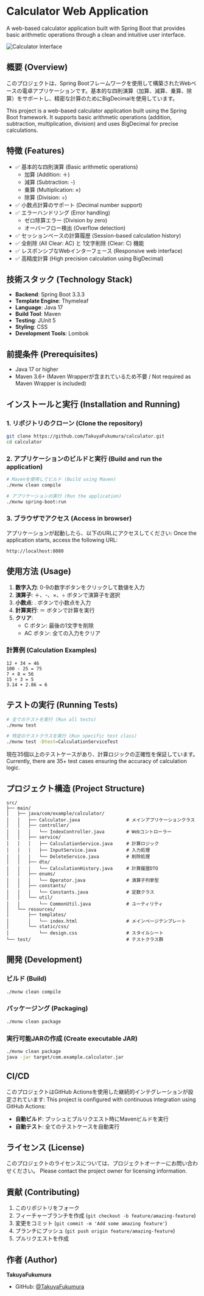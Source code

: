 # Calculator Web Application

A web-based calculator application built with Spring Boot that provides basic arithmetic operations through a clean and intuitive user interface.

![Calculator Interface](https://github.com/user-attachments/assets/6807c904-8ae4-4042-b1ec-45b1e54f7b2b)

## 概要 (Overview)

このプロジェクトは、Spring Bootフレームワークを使用して構築されたWebベースの電卓アプリケーションです。基本的な四則演算（加算、減算、乗算、除算）をサポートし、精密な計算のためにBigDecimalを使用しています。

This project is a web-based calculator application built using the Spring Boot framework. It supports basic arithmetic operations (addition, subtraction, multiplication, division) and uses BigDecimal for precise calculations.

## 特徴 (Features)

- ✅ 基本的な四則演算 (Basic arithmetic operations)
  - 加算 (Addition: ＋)
  - 減算 (Subtraction: -)
  - 乗算 (Multiplication: ×)
  - 除算 (Division: ÷)
- ✅ 小数点計算のサポート (Decimal number support)
- ✅ エラーハンドリング (Error handling)
  - ゼロ除算エラー (Division by zero)
  - オーバーフロー検出 (Overflow detection)
- ✅ セッションベースの計算履歴 (Session-based calculation history)
- ✅ 全削除 (All Clear: AC) と 1文字削除 (Clear: C) 機能
- ✅ レスポンシブなWebインターフェース (Responsive web interface)
- ✅ 高精度計算 (High precision calculation using BigDecimal)

## 技術スタック (Technology Stack)

- **Backend**: Spring Boot 3.3.3
- **Template Engine**: Thymeleaf
- **Language**: Java 17
- **Build Tool**: Maven
- **Testing**: JUnit 5
- **Styling**: CSS
- **Development Tools**: Lombok

## 前提条件 (Prerequisites)

- Java 17 or higher
- Maven 3.6+ (Maven Wrapperが含まれているため不要 / Not required as Maven Wrapper is included)

## インストールと実行 (Installation and Running)

### 1. リポジトリのクローン (Clone the repository)

```bash
git clone https://github.com/TakuyaFukumura/calculator.git
cd calculator
```

### 2. アプリケーションのビルドと実行 (Build and run the application)

```bash
# Mavenを使用してビルド (Build using Maven)
./mvnw clean compile

# アプリケーションの実行 (Run the application)
./mvnw spring-boot:run
```

### 3. ブラウザでアクセス (Access in browser)

アプリケーションが起動したら、以下のURLにアクセスしてください:
Once the application starts, access the following URL:

```
http://localhost:8080
```

## 使用方法 (Usage)

1. **数字入力**: 0-9の数字ボタンをクリックして数値を入力
2. **演算子**: ＋、-、×、÷ ボタンで演算子を選択
3. **小数点**: . ボタンで小数点を入力
4. **計算実行**: ＝ ボタンで計算を実行
5. **クリア**: 
   - C ボタン: 最後の1文字を削除
   - AC ボタン: 全ての入力をクリア

### 計算例 (Calculation Examples)

```
12 + 34 = 46
100 - 25 = 75
7 × 8 = 56
15 ÷ 3 = 5
3.14 + 2.86 = 6
```

## テストの実行 (Running Tests)

```bash
# 全てのテストを実行 (Run all tests)
./mvnw test

# 特定のテストクラスを実行 (Run specific test class)
./mvnw test -Dtest=CalculationServiceTest
```

現在35個以上のテストケースがあり、計算ロジックの正確性を保証しています。
Currently, there are 35+ test cases ensuring the accuracy of calculation logic.

## プロジェクト構造 (Project Structure)

```
src/
├── main/
│   ├── java/com/example/calculator/
│   │   ├── Calculator.java                 # メインアプリケーションクラス
│   │   ├── controller/
│   │   │   └── IndexController.java        # Webコントローラー
│   │   ├── service/
│   │   │   ├── CalculationService.java     # 計算ロジック
│   │   │   ├── InputService.java           # 入力処理
│   │   │   └── DeleteService.java          # 削除処理
│   │   ├── dto/
│   │   │   └── CalculationHistory.java     # 計算履歴DTO
│   │   ├── enums/
│   │   │   └── Operator.java               # 演算子列挙型
│   │   ├── constants/
│   │   │   └── Constants.java              # 定数クラス
│   │   └── util/
│   │       └── CommonUtil.java             # ユーティリティ
│   └── resources/
│       ├── templates/
│       │   └── index.html                  # メインページテンプレート
│       └── static/css/
│           └── design.css                  # スタイルシート
└── test/                                   # テストクラス群
```

## 開発 (Development)

### ビルド (Build)
```bash
./mvnw clean compile
```

### パッケージング (Packaging)
```bash
./mvnw clean package
```

### 実行可能JARの作成 (Create executable JAR)
```bash
./mvnw clean package
java -jar target/com.example.calculator.jar
```

## CI/CD

このプロジェクトはGitHub Actionsを使用した継続的インテグレーションが設定されています:
This project is configured with continuous integration using GitHub Actions:

- **自動ビルド**: プッシュとプルリクエスト時にMavenビルドを実行
- **自動テスト**: 全てのテストケースを自動実行

## ライセンス (License)

このプロジェクトのライセンスについては、プロジェクトオーナーにお問い合わせください。
Please contact the project owner for licensing information.

## 貢献 (Contributing)

1. このリポジトリをフォーク
2. フィーチャーブランチを作成 (`git checkout -b feature/amazing-feature`)
3. 変更をコミット (`git commit -m 'Add some amazing feature'`)
4. ブランチにプッシュ (`git push origin feature/amazing-feature`)
5. プルリクエストを作成

## 作者 (Author)

**TakuyaFukumura**
- GitHub: [@TakuyaFukumura](https://github.com/TakuyaFukumura)
